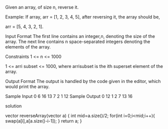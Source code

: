 Given an array, of size n, reverse it.

Example: If array, arr = [1, 2, 3, 4, 5], after reversing it, the array should be, 

arr = [5, 4, 3, 2, 1].

Input Format
The first line contains an integer,n, denoting the size of the array. The next line contains n space-separated integers denoting the elements of the array.

Constraints
1 <= n <= 1000

1 <= arri subset <= 1000, where arrisubset is the ith superset element of the array.

Output Format
The output is handled by the code given in the editor, which would print the array.

Sample Input 0
6
16 13 7 2 1 12 
Sample Output 0
12 1 2 7 13 16 

solution 

vector<int> reverseArray(vector<int> a) {
    int mid=a.size()/2;
    for(int i=0;i<mid;i++){
        swap(a[i],a[a.size()-i-1]);
    }
    return a;
}
